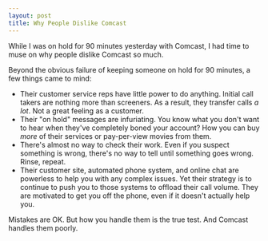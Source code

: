 ```yaml
---
layout: post
title: Why People Dislike Comcast
---
```

While I was on hold for 90 minutes yesterday with Comcast, I had time to muse on why people dislike Comcast so much.

Beyond the obvious failure of keeping someone on hold for 90 minutes, a few things came to mind:

- Their customer service reps have little power to do anything. Initial call takers are nothing more than screeners. As a result, they transfer calls _a lot_. Not a great feeling as a customer.
- Their "on hold" messages are infuriating. You know what you don't want to hear when they've completely boned your account? How you can buy _more_ of their services or pay-per-view movies from them.
- There's almost no way to check their work. Even if you suspect something is wrong, there's no way to tell until something goes wrong. Rinse, repeat.
- Their customer site, automated phone system, and online chat are powerless to help you with any complex issues. Yet their strategy is to continue to push you to those systems to offload their call volume. They are motivated to get you off the phone, even if it doesn't actually help you.

Mistakes are OK. But how you handle them is the true test. And Comcast handles them poorly.